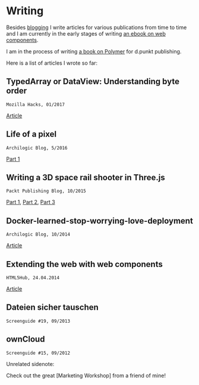 <!-- ::Writing -->

# Writing
Besides [blogging](http://50linesofco.de) I write articles for various publications from time to time and I am currently in the early stages of writing [an ebook on web components](http://www.leanpub.com/webcomponents).

I am in the process of writing [a book on Polymer](https://www.dpunkt.de/buecher/12286/9783864903861-web-components-mit-polymer.html) for d.punkt publishing.

Here is a list of articles I wrote so far:

## TypedArray or DataView: Understanding byte order
    Mozilla Hacks, 01/2017

[Article](https://hacks.mozilla.org/2017/01/typedarray-or-dataview-understanding-byte-order/)

## Life of a pixel
    Archilogic Blog, 5/2016

[Part 1](https://about.archilogic.com/blog/life-of-a-pixel/)

## Writing a 3D space rail shooter in Three.js
    Packt Publishing Blog, 10/2015

[Part 1](https://www.packtpub.com/books/content/writing-3d-space-rail-shooter-threejs-part-1),
[Part 2](https://www.packtpub.com/books/content/writing-3d-space-rail-shooter-threejs-part-2),
[Part 3](https://www.packtpub.com/books/content/writing-3d-space-rail-shooter-threejs-part-3)

## Docker-learned-stop-worrying-love-deployment
    Archilogic Blog, 10/2014

[Article](https://about.archilogic.com/blog/docker-learned-stop-worrying-love-deployment/)

## Extending the web with web components
    HTML5Hub, 24.04.2014

[Article](https://software.intel.com/en-us/html5/hub/blogs/extending-the-web-with-components)

## Dateien sicher tauschen
    Screenguide #19, 09/2013

## ownCloud
    Screenguide #15, 09/2012

Unrelated sidenote:

Check out the great [Marketing Workshop] from a friend of mine!